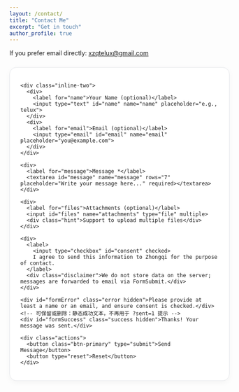 ```yaml
---
layout: /contact/
title: "Contact Me"
excerpt: "Get in touch"
author_profile: true
---
```


<style>
  /* 简洁清爽样式，兼容 Jekyll 主题 */
  form.contact-card {
    max-width: 720px;
    margin: 1.5rem auto;
    padding: 1.25rem 1.5rem;
    border: 1px solid #e5e7eb;
    border-radius: 1rem;
    box-shadow: 0 4px 14px rgba(0,0,0,0.04);
    background: #fff;
  }
  .contact-grid { display: grid; gap: 1rem; }
  .inline-two { display: grid; gap: 1rem; grid-template-columns: 1fr 1fr; }
  label { font-weight: 600; margin-bottom: 0.25rem; display:block; }
  input[type="text"], input[type="email"], textarea {
    width: 100%; border: 1px solid #d1d5db; border-radius: 0.5rem;
    padding: 0.6rem 0.75rem; font-size: 0.95rem;
  }
  input[type="file"] { width: 100%; }
  .hint { color: #6b7280; font-size: 0.85rem; margin-top: 0.25rem; }
  .actions { display:flex; gap:0.75rem; align-items:center; margin-top: 0.5rem; }
  button[type="submit"] {
    border: none; padding: 0.65rem 1.1rem; border-radius: 0.75rem; cursor: pointer;
  }
  .btn-primary { background: #111827; color: #fff; }
  .btn-primary:hover { opacity: 0.9; }
  .disclaimer { color:#6b7280; font-size:0.85rem; margin-top:0.25rem; }
  .hidden { display:none !important; }
  .error { color: #b91c1c; font-size: 0.9rem; margin-top: 0.25rem; }
  .success { color: #065f46; font-size: 0.95rem; margin: 0.25rem 0; }

  /* === 绿色提示 toast 样式 === */
  .toast {
    position: fixed;
    right: 1rem;
    bottom: 1.25rem;
    background: #10b981;      /* emerald-500 */
    color: #fff;
    padding: 0.65rem 1rem;
    border-radius: 0.75rem;
    box-shadow: 0 8px 24px rgba(16,185,129,0.35);
    font-size: 0.95rem;
    opacity: 0;
    transform: translateY(10px);
    transition: opacity .25s ease, transform .25s ease;
    z-index: 9999;
    pointer-events: none;
  }
  .toast.show {
    opacity: 1;
    transform: translateY(0);
  }
  .toast.fade-out {
    opacity: 0;
    transform: translateY(6px);
    transition: opacity .6s ease, transform .6s ease;
  }
</style>

<p>If you prefer email directly: <a href="mailto:xzqtelux@gmail.com">xzqtelux@gmail.com</a></p>

<form
  class="contact-card"
  id="contactForm"
  action="https://formsubmit.co/afac8593c9c18a504deded6135c1b48f"
  method="POST"
  enctype="multipart/form-data"
  autocomplete="on"
  target="_self"
>
  <!-- FormSubmit 相关隐藏字段 -->
  <input type="hidden" name="_subject" value="New message from your website contact page">
  <input type="hidden" name="_template" value="table">
  <!-- 提交成功后的跳转页面 -->
  <input type="hidden" name="_next" value="https://k-telux.github.io/contact/?sent=1">
  <!-- 关闭默认验证码（可改为 'true' 开启） -->
  <input type="hidden" name="_captcha" value="false">
  <!-- 蜜罐防垃圾（不要删除） -->
  <input type="text" name="_honey" class="hidden" tabindex="-1" autocomplete="off">

  <div class="contact-grid">

    <div class="inline-two">
      <div>
        <label for="name">Your Name (optional)</label>
        <input type="text" id="name" name="name" placeholder="e.g., telux">
      </div>
      <div>
        <label for="email">Email (optional)</label>
        <input type="email" id="email" name="email" placeholder="you@example.com">
      </div>
    </div>

    <div>
      <label for="message">Message *</label>
      <textarea id="message" name="message" rows="7" placeholder="Write your message here..." required></textarea>
    </div>

    <div>
      <label for="files">Attachments (optional)</label>
      <input id="files" name="attachments" type="file" multiple>
      <div class="hint">Support to upload multiple files</div>
    </div>

    <div>
      <label>
        <input type="checkbox" id="consent" checked>
        I agree to send this information to Zhongqi for the purpose of contact.
      </label>
      <div class="disclaimer">We do not store data on the server; messages are forwarded to email via FormSubmit.</div>
    </div>

    <div id="formError" class="error hidden">Please provide at least a name or an email, and ensure consent is checked.</div>
    <!-- 可保留或删除：静态成功文本，不再用于 ?sent=1 提示 -->
    <div id="formSuccess" class="success hidden">Thanks! Your message was sent.</div>

    <div class="actions">
      <button class="btn-primary" type="submit">Send Message</button>
      <button type="reset">Reset</button>
    </div>
  </div>
</form>

<!-- === toast 容器 === -->
<div id="toast" class="toast" role="status" aria-live="polite">Submitted Successfully</div>

<script>
  (function () {
    const params = new URLSearchParams(window.location.search);
    const toastEl = document.getElementById('toast');

    // === 显示绿色弹窗 1~2s，并淡出 ===
    function showToast(text, duration = 1600) {
      if (!toastEl) return;
      toastEl.textContent = text || 'Submitted Successfully';
      // 淡入
      toastEl.classList.add('show');
      // 停留 duration 后淡出
      setTimeout(() => {
        toastEl.classList.add('fade-out');
        toastEl.addEventListener('transitionend', () => {
          toastEl.classList.remove('show', 'fade-out');
        }, { once: true });
      }, duration);
    }

    if (params.get('sent') === '1') {
      showToast('Submitted Successfully', 1600);
      // 清理 ?sent=1，避免刷新后重复弹出
      try {
        const cleanURL = window.location.pathname + window.location.hash;
        history.replaceState({}, '', cleanURL);
      } catch (_) {}
    }

    // ===== 表单校验逻辑 =====
    const form = document.getElementById('contactForm');
    const err = document.getElementById('formError');

    form.addEventListener('submit', function (e) {
      const name = document.getElementById('name').value.trim();
      const email = document.getElementById('email').value.trim();
      const msg = document.getElementById('message').value.trim();
      const consent = document.getElementById('consent').checked;

      let emailValid = true;
      if (email.length > 0) {
        emailValid = /^[^\s@]+@[^\s@]+\.[^\s@]+$/.test(email);
      }

      if ((!name && !email) || !msg || !consent || !emailValid) {
        e.preventDefault();
        if (err) {
          err.textContent = (!emailValid)
            ? 'Please provide a valid email address.'
            : 'Please provide at least a name or an email, ensure the message is filled, and consent is checked.';
          err.classList.remove('hidden');
        }
      } else {
        if (err) err.classList.add('hidden');
      }
    });
  })();
</script>
